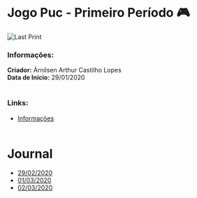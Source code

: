 # Jogo Puc - Primeiro Período :video_game:

![Last Print](https://media.githubusercontent.com/media/infobros2000/puc_first_game/master/GitHub/Images/02-03-2020%201.png)

### Informações:
**Criador:** Árnilsen Arthur Castilho Lopes<br/>
**Data de Início:** 29/01/2020
<br/><br/>
### Links:
* [Informações](#informações)
<br/><br/>
# Journal
* [29/02/2020](GitHub/Journal/29-02-2020.md)
* [01/03/2020](GitHub/Journal/01-03-2020.md)
* [02/03/2020](GitHub/Journal/02-03-2020.md)

